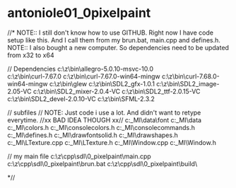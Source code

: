 # antoniole01_0pixelpaint



//* 
NOTE:: I still don't know how to use GITHUB. Right now I have code setup like this. And I call them from my brun.bat, main.cpp and defines.h.
NOTE:: I also bought a new computer. So dependencies need to be updated from x32 to x64

// Dependencies
c:\z\bin\allegro-5.0.10-msvc-10.0\
c:\z\bin\curl-7.67.0
c:\z\bin\curl-7.67.0-win64-mingw
c:\z\bin\curl-7.68.0-win64-mingw
c:\z\bin\glew
c:\z\bin\SDL2_gfx-1.0.1
c:\z\bin\SDL2_image-2.05-VC
c:\z\bin\SDL2_mixer-2.0.4-VC
c:\z\bin\SDL2_ttf-2.0.15-VC
c:\z\bin\SDL2_devel-2.0.10-VC
c:\z\bin\SFML-2.3.2

// subfiles     // NOTE: Just code i use a lot. And didn't want to retype everytime. //xx BAD IDEA THOUGH xx//
c:\_MI\data\font
c:\_MI\data\
c:\_MI\colors.h
c:\_MI\consolecolors.h
c:\_MI\consolecommands.h
c:\_MI\defines.h
c:\_MI\drawfontsolid.h
c:\_MI\drawshapes.h
c:\_MI\LTexture.cpp
c:\_MI\LTexture.h
c:\_MI\Window.cpp
c:\_MI\Window.h

// my main file
c:\z\cpp\sdl\0_pixelpaint\main.cpp
c:\z\cpp\sdl\0_pixelpaint\brun.bat
c:\z\cpp\sdl\0_pixelpaint\build\

*//
